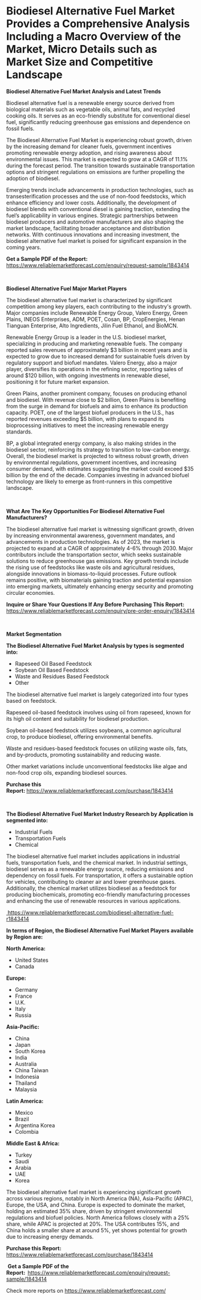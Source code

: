 <p><h1>Biodiesel Alternative Fuel Market Provides a Comprehensive Analysis Including a Macro Overview of the Market, Micro Details such as Market Size and Competitive Landscape</h1></p><p><strong>Biodiesel Alternative Fuel Market Analysis and Latest Trends</strong></p>
<p><p>Biodiesel alternative fuel is a renewable energy source derived from biological materials such as vegetable oils, animal fats, and recycled cooking oils. It serves as an eco-friendly substitute for conventional diesel fuel, significantly reducing greenhouse gas emissions and dependence on fossil fuels. </p><p>The Biodiesel Alternative Fuel Market is experiencing robust growth, driven by the increasing demand for cleaner fuels, government incentives promoting renewable energy adoption, and rising awareness about environmental issues. This market is expected to grow at a CAGR of 11.1% during the forecast period. The transition towards sustainable transportation options and stringent regulations on emissions are further propelling the adoption of biodiesel. </p><p>Emerging trends include advancements in production technologies, such as transesterification processes and the use of non-food feedstocks, which enhance efficiency and lower costs. Additionally, the development of biodiesel blends with conventional diesel is gaining traction, extending the fuel’s applicability in various engines. Strategic partnerships between biodiesel producers and automotive manufacturers are also shaping the market landscape, facilitating broader acceptance and distribution networks. With continuous innovations and increasing investment, the biodiesel alternative fuel market is poised for significant expansion in the coming years.</p></p>
<p><strong>Get a Sample PDF of the Report:&nbsp;</strong> <a href="https://www.reliablemarketforecast.com/enquiry/request-sample/1843414?utm_campaign=2321&utm_medium=2&utm_source=Github&utm_content=ia&utm_term=13022025&utm_id=biodiesel-alternative-fuel">https://www.reliablemarketforecast.com/enquiry/request-sample/1843414</a></p>
<p>&nbsp;</p>
<p><strong>Biodiesel Alternative Fuel Major Market Players</strong></p>
<p><p>The biodiesel alternative fuel market is characterized by significant competition among key players, each contributing to the industry's growth. Major companies include Renewable Energy Group, Valero Energy, Green Plains, INEOS Enterprises, ADM, POET, Cosan, BP, CropEnergies, Henan Tianguan Enterprise, Alto Ingredients, Jilin Fuel Ethanol, and BioMCN.</p><p>Renewable Energy Group is a leader in the U.S. biodiesel market, specializing in producing and marketing renewable fuels. The company reported sales revenues of approximately $3 billion in recent years and is expected to grow due to increased demand for sustainable fuels driven by regulatory support and biofuel mandates. Valero Energy, also a major player, diversifies its operations in the refining sector, reporting sales of around $120 billion, with ongoing investments in renewable diesel, positioning it for future market expansion.</p><p>Green Plains, another prominent company, focuses on producing ethanol and biodiesel. With revenue close to $2 billion, Green Plains is benefiting from the surge in demand for biofuels and aims to enhance its production capacity. POET, one of the largest biofuel producers in the U.S., has reported revenues exceeding $5 billion, with plans to expand its bioprocessing initiatives to meet the increasing renewable energy standards.</p><p>BP, a global integrated energy company, is also making strides in the biodiesel sector, reinforcing its strategy to transition to low-carbon energy. Overall, the biodiesel market is projected to witness robust growth, driven by environmental regulations, government incentives, and increasing consumer demand, with estimates suggesting the market could exceed $35 billion by the end of the decade. Companies investing in advanced biofuel technology are likely to emerge as front-runners in this competitive landscape.</p></p>
<p>&nbsp;</p>
<p><strong>What Are The Key Opportunities For Biodiesel Alternative Fuel Manufacturers?</strong></p>
<p><p>The biodiesel alternative fuel market is witnessing significant growth, driven by increasing environmental awareness, government mandates, and advancements in production technologies. As of 2023, the market is projected to expand at a CAGR of approximately 4-6% through 2030. Major contributors include the transportation sector, which seeks sustainable solutions to reduce greenhouse gas emissions. Key growth trends include the rising use of feedstocks like waste oils and agricultural residues, alongside innovations in biomass-to-liquid processes. Future outlook remains positive, with biomaterials gaining traction and potential expansion into emerging markets, ultimately enhancing energy security and promoting circular economies.</p></p>
<p><strong>Inquire or Share Your Questions If Any Before Purchasing This Report:</strong> <a href="https://www.reliablemarketforecast.com/enquiry/pre-order-enquiry/1843414?utm_campaign=2321&utm_medium=2&utm_source=Github&utm_content=ia&utm_term=13022025&utm_id=biodiesel-alternative-fuel">https://www.reliablemarketforecast.com/enquiry/pre-order-enquiry/1843414</a></p>
<p>&nbsp;</p>
<p><strong>Market Segmentation</strong></p>
<p><strong>The Biodiesel Alternative Fuel Market Analysis by types is segmented into:</strong></p>
<p><ul><li>Rapeseed Oil Based Feedstock</li><li>Soybean Oil Based Feedstock</li><li>Waste and Residues Based Feedstock</li><li>Other</li></ul></p>
<p><p>The biodiesel alternative fuel market is largely categorized into four types based on feedstock. </p><p>Rapeseed oil-based feedstock involves using oil from rapeseed, known for its high oil content and suitability for biodiesel production. </p><p>Soybean oil-based feedstock utilizes soybeans, a common agricultural crop, to produce biodiesel, offering environmental benefits. </p><p>Waste and residues-based feedstock focuses on utilizing waste oils, fats, and by-products, promoting sustainability and reducing waste. </p><p>Other market variations include unconventional feedstocks like algae and non-food crop oils, expanding biodiesel sources.</p></p>
<p><strong>Purchase this Report:&nbsp;</strong><a href="https://www.reliablemarketforecast.com/purchase/1843414?utm_campaign=2321&utm_medium=2&utm_source=Github&utm_content=ia&utm_term=13022025&utm_id=biodiesel-alternative-fuel">https://www.reliablemarketforecast.com/purchase/1843414</a></p>
<p>&nbsp;</p>
<p><strong>The Biodiesel Alternative Fuel Market Industry Research by Application is segmented into:</strong></p>
<p><ul><li>Industrial Fuels</li><li>Transportation Fuels</li><li>Chemical</li></ul></p>
<p><p>The biodiesel alternative fuel market includes applications in industrial fuels, transportation fuels, and the chemical market. In industrial settings, biodiesel serves as a renewable energy source, reducing emissions and dependency on fossil fuels. For transportation, it offers a sustainable option for vehicles, contributing to cleaner air and lower greenhouse gases. Additionally, the chemical market utilizes biodiesel as a feedstock for producing biochemicals, promoting eco-friendly manufacturing processes and enhancing the use of renewable resources in various applications.</p></p>
<p><a href="https://www.reliablemarketforecast.com/biodiesel-alternative-fuel-r1843414?utm_campaign=2321&utm_medium=2&utm_source=Github&utm_content=ia&utm_term=13022025&utm_id=biodiesel-alternative-fuel">&nbsp;https://www.reliablemarketforecast.com/biodiesel-alternative-fuel-r1843414</a></p>
<p><strong>In terms of Region, the Biodiesel Alternative Fuel Market Players available by Region are:</strong></p>
<p>
    <p> <strong> North America: </strong>
        <ul>
            <li>United States</li>
            <li>Canada</li>
        </ul>
        </p> 
    <p> <strong> Europe: </strong>
        <ul>
            <li>Germany</li>
            <li>France</li>
            <li>U.K.</li>
            <li>Italy</li>
            <li>Russia</li>
        </ul>
        </p> 
    <p> <strong> Asia-Pacific: </strong>
        <ul>
            <li>China</li>
            <li>Japan</li>
            <li>South Korea</li>
            <li>India</li>
            <li>Australia</li>
            <li>China Taiwan</li>
            <li>Indonesia</li>
            <li>Thailand</li>
            <li>Malaysia</li>
        </ul>
        </p> 
    <p> <strong> Latin America: </strong>
        <ul>
            <li>Mexico</li>
            <li>Brazil</li>
            <li>Argentina Korea</li>
            <li>Colombia</li>
        </ul>
        </p> 
    <p> <strong> Middle East & Africa: </strong>
        <ul>
            <li>Turkey</li>
            <li>Saudi</li>
            <li>Arabia</li>
            <li>UAE</li>
            <li>Korea</li>
        </ul>
    </p>
    </p>
<p><p>The biodiesel alternative fuel market is experiencing significant growth across various regions, notably in North America (NA), Asia-Pacific (APAC), Europe, the USA, and China. Europe is expected to dominate the market, holding an estimated 35% share, driven by stringent environmental regulations and biofuel policies. North America follows closely with a 25% share, while APAC is projected at 20%. The USA contributes 15%, and China holds a smaller share at around 5%, yet shows potential for growth due to increasing energy demands.</p></p>
<p><strong>Purchase this Report: </strong><a href="https://www.reliablemarketforecast.com/purchase/1843414?utm_campaign=2321&utm_medium=2&utm_source=Github&utm_content=ia&utm_term=13022025&utm_id=biodiesel-alternative-fuel">https://www.reliablemarketforecast.com/purchase/1843414</a></p>
<p>&nbsp;<strong>Get a Sample PDF of the Report:&nbsp;&nbsp;</strong><a href="https://www.reliablemarketforecast.com/enquiry/request-sample/1843414?utm_campaign=2321&utm_medium=2&utm_source=Github&utm_content=ia&utm_term=13022025&utm_id=biodiesel-alternative-fuel">https://www.reliablemarketforecast.com/enquiry/request-sample/1843414</a></p>
<p><strong></strong></p>
<p>Check more reports on <a href="https://www.reliablemarketforecast.com/?utm_campaign=2321&utm_medium=2&utm_source=Github&utm_content=ia&utm_term=13022025&utm_id=biodiesel-alternative-fuel">https://www.reliablemarketforecast.com/</a></p>